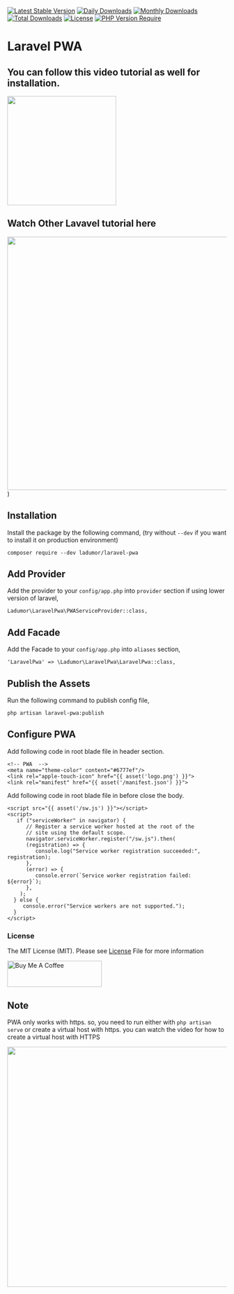[![Latest Stable Version](https://poser.pugx.org/ladumor/laravel-pwa/v)](https://packagist.org/packages/ladumor/laravel-pwa)
[![Daily Downloads](https://poser.pugx.org/ladumor/laravel-pwa/d/daily)](https://packagist.org/packages/ladumor/laravel-pwa)
[![Monthly Downloads](https://poser.pugx.org/ladumor/laravel-pwa/d/monthly)](https://packagist.org/packages/ladumor/laravel-pwa)
[![Total Downloads](https://poser.pugx.org/ladumor/laravel-pwa/downloads)](https://packagist.org/packages/ladumor/laravel-pwa)
[![License](https://poser.pugx.org/ladumor/laravel-pwa/license)](https://packagist.org/packages/ladumor/laravel-pwa)
[![PHP Version Require](https://poser.pugx.org/ladumor/laravel-pwa/require/php)](https://packagist.org/packages/ladumor/laravel-pwa)

# Laravel PWA
## You can follow this video tutorial as well for installation.

[<img src="https://img.youtube.com/vi/9H-T81KQPyo/0.jpg" width="250">](https://youtu.be/9H-T81KQPyo)

## Watch Other Lavavel tutorial here
[<img src="https://img.youtube.com/vi/yMtsgBsqDQs/0.jpg" width="580">](https://www.youtube.com/channel/UCuCjzuwBqMqFdh0EU-UwQ-w?sub_confirmation=1))

## Installation

Install the package by the following command, (try without `--dev` if you want to install it on production environment)

    composer require --dev ladumor/laravel-pwa


## Add Provider

Add the provider to your `config/app.php` into `provider` section if using lower version of laravel,

    Ladumor\LaravelPwa\PWAServiceProvider::class,

## Add Facade

Add the Facade to your `config/app.php` into `aliases` section,

    'LaravelPwa' => \Ladumor\LaravelPwa\LaravelPwa::class,

## Publish the Assets

Run the following command to publish config file,

    php artisan laravel-pwa:publish

## Configure PWA
 Add following code in root blade file in header section.

    <!-- PWA  -->
    <meta name="theme-color" content="#6777ef"/>
    <link rel="apple-touch-icon" href="{{ asset('logo.png') }}">
    <link rel="manifest" href="{{ asset('/manifest.json') }}">

Add following code in root blade file in before close the body.

    <script src="{{ asset('/sw.js') }}"></script>
    <script>
       if ("serviceWorker" in navigator) {
          // Register a service worker hosted at the root of the
          // site using the default scope.
          navigator.serviceWorker.register("/sw.js").then(
          (registration) => {
             console.log("Service worker registration succeeded:", registration);
          },
          (error) => {
             console.error(`Service worker registration failed: ${error}`);
          },
        );
      } else {
         console.error("Service workers are not supported.");
      }
    </script>

### License
The MIT License (MIT). Please see [License](LICENSE.md) File for more information   

<a href="https://www.buymeacoffee.com/ladumor" target="_blank"><img src="https://cdn.buymeacoffee.com/buttons/v2/default-red.png" alt="Buy Me A Coffee" style="height: 60px !important;width: 217px !important;" ></a>

## Note
 PWA only works with https. so, you need to run either with  `php artisan serve` or create a virtual host with https.
 you can watch the video for how to create a virtual host with HTTPS

[<img src="https://img.youtube.com/vi/D5IqDcHyXSQ/0.jpg" width="550">](https://youtu.be/D5IqDcHyXSQ)
